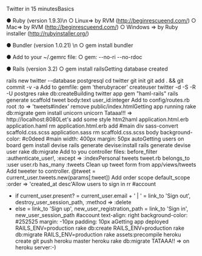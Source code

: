 Twitter in 15 minutesBasics

● Ruby (version 1.9.3)\n
  ○ Linux=> by RVM (http://beginrescueend.com/)
  ○ Mac=> by RVM (http://beginrescueend.com/)
  ○ Windows => by Ruby installer (http://rubyinstaller.org/)
  
● Bundler (version 1.0.21) \n
  ○ gem install bundler
  
● Add to your ~/.gemrc file:
  ○ gem: --no-ri --no-rdoc
  
● Rails (version 3.2)
  ○ gem install railsGetting database created
  
rails new twitter --database postgresql
cd twitter
git init
git add . && git commit -v -a
Add to gemfile:
gem 'therubyracer'
createuser twitter -d -S -R -U postgres
rake db:createBuilding twitter app
gem "haml-rails"
rails generate scaffold tweet body:text user_id:integer
Add to config/routes.rb
root :to => 'tweets#index'
remove public/index.htmlGetting app running
rake db:migrate
gem install unicorn
unicorn
Tataaa!!! => http://localhost:8080Let's add some style
htm2haml application.html.erb application.haml
rm application.html.erb
add #main div
sass-convert scaffold.css.scss application.sass
rm scaffold.css.scss
body
background-color: #c0deed
#main
width: 400px
margin: 50px autoGetting users on board
gem install devise
rails generate devise:install
rails generate devise user
rake db:migrate
Add to you controller files:
before_filter :authenticate_user!, :except => :indexPersonal tweets
tweet.rb
belongs_to :user
user.rb
has_many :tweets
Clean up tweet form from app/views/tweets
Add tweeter to controller.
@tweet = current_user.tweets.new(params[:tweet])
Add order scope
default_scope :order => 'created_at desc'Allow users to sign in
rr
#account
- if current_user.present?
= current_user.email + ' | '
= link_to 'Sign out', destroy_user_session_path, :method
=> :delete
- else
= link_to 'Sign up', new_user_registration_path
= link_to 'Sign in', new_user_session_path
#account
text-align: right
background-color: #252525
margin: -10px
padding: 10px
aGetting app deployed
RAILS_ENV=production rake db:create
RAILS_ENV=production rake db:migrate
RAILS_ENV=production rake assets:precompile
heroku create
git push heroku master
heroku rake db:migrate
TATAAA!! => on heroku server:-)
